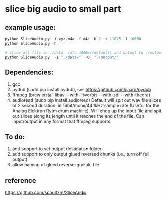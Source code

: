 # slice big audio to small part

## example usage:
```python
python SliceAudio.py -i xyz.m4a -f m4a -b 2 -s 11025 -l 10000
python SliceAudio.py -h

# slice all file in ./data  into 1000ms(default) and output to ./output 
python SliceAudio.py  -I "./data/"  -O  "./output/"
```
## Dependencies:

1. gcc
2. pydub (sudo pip install pydub), see https://github.com/jiaaro/pydub
3. ffmpeg (brew install libav --with-libvorbis --with-sdl --with-theora)
4. audioread (sudo pip install audioread)
Default will spit out wav file slices of 2 second duration, in 16bit/mono/44.1kHz sample rate (Useful for the
Analog Elektron Rytm drum machine).
Will chop up the input file and spit out slices along its length until it reaches the end of the file.
Can input/output in any format that ffmpeg supports.

## To do:

1. ~~add support to set output destination folder~~
2. add support to only output glued reversed chunks (i.e., turn off full output)
3. allow naming of glued reverse-granule file

## reference
https://github.com/schultzm/SliceAudio
